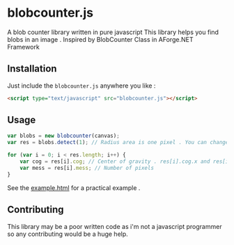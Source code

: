 blobcounter.js
=========

A blob counter library written in pure javascript
This library helps you find blobs in an image . Inspired by BlobCounter Class in AForge.NET Framework

## Installation

Just include the `blobcounter.js` anywhere you like :
```html
<script type="text/javascript" src="blobcounter.js"></script>
```

## Usage

```javascript
var blobs = new blobcounter(canvas);
var res = blobs.detect(1); // Radius area is one pixel . You can change it.

for (var i = 0; i < res.length; i++) {
	var cog = res[i].cog; // Center of gravity . res[i].cog.x and res[i].cog.y
	var mess = res[i].mess; // Number of pixels
}
```
See the [example.html](../blob/master/example.html) for a practical example .

## Contributing

This library may be a poor written code as i'm not a javascript programmer so any contributing would be a huge help.
